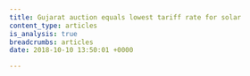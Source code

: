 ```yaml
---
title: Gujarat auction equals lowest tariff rate for solar
content_type: articles
is_analysis: true
breadcrumbs: articles
date: 2018-10-10 13:50:01 +0000

---
```

